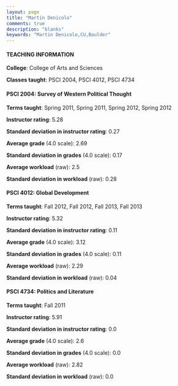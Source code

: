 ```yaml
---
layout: page
title: "Martin Denicolo" 
comments: true
description: "blanks"
keywords: "Martin Denicolo,CU,Boulder"
---
```

<head>
<script src="https://ajax.googleapis.com/ajax/libs/jquery/2.1.3/jquery.min.js"></script>
<script src="https://dl.dropboxusercontent.com/s/pc42nxpaw1ea4o9/highcharts.js?dl=0"></script>
<!-- <script src="../assets/js/highcharts.js"></script> -->
<style type="text/css">@font-face {
	font-family: "Bebas Neue";
	src: url(https://www.filehosting.org/file/details/544349/BebasNeue Regular.otf) format("opentype");
	}
	h1.Bebas { 
		font-family: "Bebas Neue", Verdana, Tahoma;
	}
</style>
</head>
	   
#### TEACHING INFORMATION

**College**: College of Arts and Sciences

**Classes taught**: PSCI 2004, PSCI 4012, PSCI 4734

#### PSCI 2004: Survey of Western Political Thought

**Terms taught**: Spring 2011, Spring 2011, Spring 2012, Spring 2012

**Instructor rating**: 5.28

**Standard deviation in instructor rating**: 0.27

**Average grade** (4.0 scale): 2.69

**Standard deviation in grades** (4.0 scale): 0.17

**Average workload** (raw): 2.5

**Standard deviation in workload** (raw): 0.28

#### PSCI 4012: Global Development

**Terms taught**: Fall 2012, Fall 2012, Fall 2013, Fall 2013

**Instructor rating**: 5.32

**Standard deviation in instructor rating**: 0.11

**Average grade** (4.0 scale): 3.12

**Standard deviation in grades** (4.0 scale): 0.11

**Average workload** (raw): 2.29

**Standard deviation in workload** (raw): 0.04

#### PSCI 4734: Politics and Literature

**Terms taught**: Fall 2011

**Instructor rating**: 5.91

**Standard deviation in instructor rating**: 0.0

**Average grade** (4.0 scale): 2.6

**Standard deviation in grades** (4.0 scale): 0.0

**Average workload** (raw): 2.82

**Standard deviation in workload** (raw): 0.0

